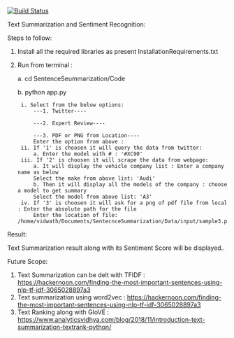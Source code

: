 [![Build Status](https://travis-ci.org/VidwathRHebse/SentenceSummarization.svg?branch=master)](https://travis-ci.org/VidwathRHebse/SentenceSummarization)

Text Summarization and Sentiment Recognition:

Steps to follow:

1. Install all the required libraries as present InstallationRequirements.txt
2. Run from terminal :

   a. cd SentenceSeummarization/Code

   b. python app.py
   	   
   	    i. Select from the below options:
   	   		---1. Twitter----

			---2. Expert Review----

			---3. PDF or PNG from Location----
			Enter the option from above : 
		ii. If '1' is choosen it will query the data from twitter:
			a. Enter the model with # : '#XC90'
		iii. If '2' is choosen it will scrape the data from webpage:
			a. It will display the vehicle company list : Enter a company name as below
			Select the make from above list: 'Audi'
			b. Then it will display all the models of the company : choose a model to get summary
			Select the model from above list: 'A3'
		iv. If '3' is choosen it will ask for a png of pdf file from local : Enter the absolute path for the file
			Enter the location of file: /home/vidwath/Documents/SentecnceSummarization/Data/input/sample3.pdf



Result:

Text Summarization result along with its Sentiment Score will be displayed..

Future Scope:

1. Text Summarization can be delt with TFIDF : https://hackernoon.com/finding-the-most-important-sentences-using-nlp-tf-idf-3065028897a3
2. Text summarization using word2vec : https://hackernoon.com/finding-the-most-important-sentences-using-nlp-tf-idf-3065028897a3
3. Text Ranking along with GloVE : https://www.analyticsvidhya.com/blog/2018/11/introduction-text-summarization-textrank-python/

